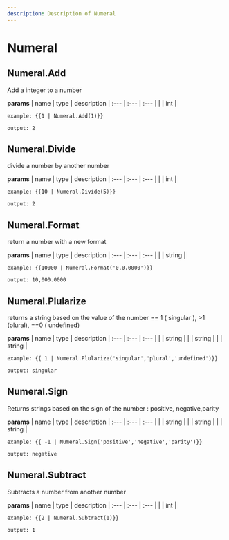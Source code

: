 ```yaml
---
description: Description of Numeral
---
```


# Numeral


## Numeral.Add
Add a integer to a number


**params**
    | name | type  | description
    | :--- | :---  | :---        |
    |  | int  | 


```
example: {{1 | Numeral.Add(1)}}

output: 2
```
## Numeral.Divide
divide a number by another number


**params**
    | name | type  | description
    | :--- | :---  | :---        |
    |  | int  | 


```
example: {{10 | Numeral.Divide(5)}}

output: 2
```
## Numeral.Format
return a number with a new format


**params**
    | name | type  | description
    | :--- | :---  | :---        |
    |  | string  | 


```
example: {{10000 | Numeral.Format('0,0.0000')}}

output: 10,000.0000

```
## Numeral.Plularize
returns a string based on the value of the number &#x3D;&#x3D; 1 ( singular ), &gt;1 (plural), &#x3D;&#x3D;0 ( undefined)


**params**
    | name | type  | description
    | :--- | :---  | :---        |
    |  | string  | 
    |  | string  | 
    |  | string  | 


```
example: {{ 1 | Numeral.Plularize('singular','plural','undefined')}}

output: singular
```
## Numeral.Sign
Returns strings based on the sign of the number : positive, negative,parity


**params**
    | name | type  | description
    | :--- | :---  | :---        |
    |  | string  | 
    |  | string  | 
    |  | string  | 


```
example: {{ -1 | Numeral.Sign('positive','negative','parity')}}

output: negative
```
## Numeral.Subtract
Subtracts a number from another number


**params**
    | name | type  | description
    | :--- | :---  | :---        |
    |  | int  | 


```
example: {{2 | Numeral.Subtract(1)}}

output: 1
```


